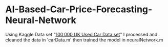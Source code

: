 # AI-Based-Car-Price-Forecasting-Neural-Network
Using Kaggle Data set "[100,000 UK Used Car Data set](https://www.kaggle.com/datasets/adityadesai13/used-car-dataset-ford-and-mercedes)"
I processed and cleaned the data in 'carData.m'
then trained the model in neuralNetwork.m
